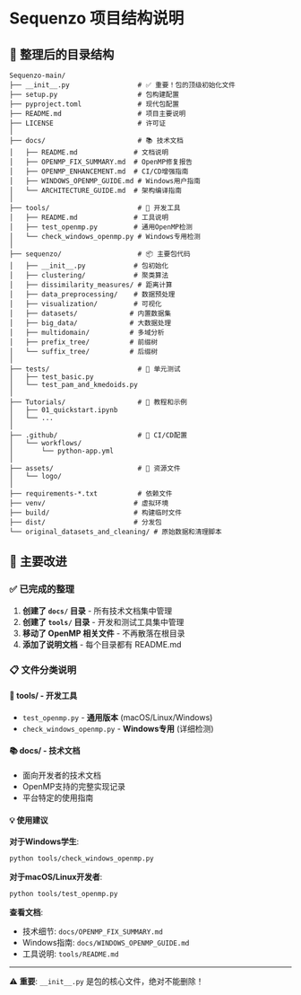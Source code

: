 # Sequenzo 项目结构说明

## 📁 整理后的目录结构

```
Sequenzo-main/
├── __init__.py                 # ✅ 重要！包的顶级初始化文件
├── setup.py                    # 包构建配置
├── pyproject.toml              # 现代包配置
├── README.md                   # 项目主要说明
├── LICENSE                     # 许可证
│
├── docs/                       # 📚 技术文档
│   ├── README.md              # 文档说明
│   ├── OPENMP_FIX_SUMMARY.md  # OpenMP修复报告
│   ├── OPENMP_ENHANCEMENT.md  # CI/CD增强指南
│   ├── WINDOWS_OPENMP_GUIDE.md # Windows用户指南
│   └── ARCHITECTURE_GUIDE.md  # 架构编译指南
│
├── tools/                      # 🔧 开发工具
│   ├── README.md              # 工具说明
│   ├── test_openmp.py         # 通用OpenMP检测
│   └── check_windows_openmp.py # Windows专用检测
│
├── sequenzo/                   # 📦 主要包代码
│   ├── __init__.py            # 包初始化
│   ├── clustering/            # 聚类算法
│   ├── dissimilarity_measures/ # 距离计算
│   ├── data_preprocessing/    # 数据预处理
│   ├── visualization/         # 可视化
│   ├── datasets/             # 内置数据集
│   ├── big_data/             # 大数据处理
│   ├── multidomain/          # 多域分析
│   ├── prefix_tree/          # 前缀树
│   └── suffix_tree/          # 后缀树
│
├── tests/                      # 🧪 单元测试
│   ├── test_basic.py
│   └── test_pam_and_kmedoids.py
│
├── Tutorials/                  # 📖 教程和示例
│   ├── 01_quickstart.ipynb
│   └── ...
│
├── .github/                    # 🤖 CI/CD配置
│   └── workflows/
│       └── python-app.yml
│
├── assets/                     # 🎨 资源文件
│   └── logo/
│
├── requirements-*.txt          # 依赖文件
├── venv/                      # 虚拟环境
├── build/                     # 构建临时文件
├── dist/                      # 分发包
└── original_datasets_and_cleaning/ # 原始数据和清理脚本
```

## 🎯 主要改进

### ✅ 已完成的整理
1. **创建了 `docs/` 目录** - 所有技术文档集中管理
2. **创建了 `tools/` 目录** - 开发和测试工具集中管理
3. **移动了 OpenMP 相关文件** - 不再散落在根目录
4. **添加了说明文档** - 每个目录都有 README.md

### 📋 文件分类说明

#### 🔧 tools/ - 开发工具
- `test_openmp.py` - **通用版本** (macOS/Linux/Windows)
- `check_windows_openmp.py` - **Windows专用** (详细检测)

#### 📚 docs/ - 技术文档
- 面向开发者的技术文档
- OpenMP支持的完整实现记录
- 平台特定的使用指南

#### 💡 使用建议

**对于Windows学生**:
```bash
python tools/check_windows_openmp.py
```

**对于macOS/Linux开发者**:
```bash
python tools/test_openmp.py
```

**查看文档**:
- 技术细节: `docs/OPENMP_FIX_SUMMARY.md`
- Windows指南: `docs/WINDOWS_OPENMP_GUIDE.md`
- 工具说明: `tools/README.md`

---

⚠️ **重要**: `__init__.py` 是包的核心文件，绝对不能删除！
